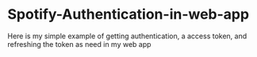 # Spotify-Authentication-in-web-app
 Here is my simple example of getting authentication, a access token, and refreshing the token as need in my web app
